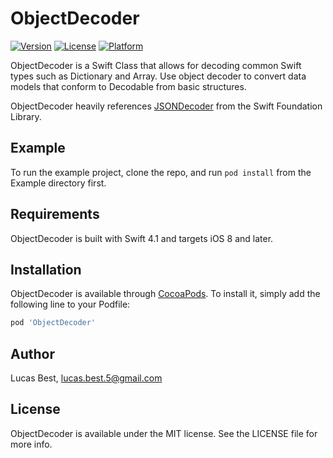 # ObjectDecoder

[![Version](https://img.shields.io/cocoapods/v/ObjectDecoder.svg?style=flat)](http://cocoapods.org/pods/ObjectDecoder)
[![License](https://img.shields.io/cocoapods/l/ObjectDecoder.svg?style=flat)](http://cocoapods.org/pods/ObjectDecoder)
[![Platform](https://img.shields.io/cocoapods/p/ObjectDecoder.svg?style=flat)](http://cocoapods.org/pods/ObjectDecoder)

ObjectDecoder is a Swift Class that allows for decoding common Swift types such as Dictionary and Array. Use object decoder to convert data models that conform to Decodable from basic structures.

ObjectDecoder heavily references [JSONDecoder](https://github.com/apple/swift-corelibs-foundation/blob/master/Foundation/JSONEncoder.swift) from the Swift Foundation Library.

## Example

To run the example project, clone the repo, and run `pod install` from the Example directory first.

## Requirements

ObjectDecoder is built with Swift 4.1 and targets iOS 8 and later.

## Installation

ObjectDecoder is available through [CocoaPods](http://cocoapods.org). To install
it, simply add the following line to your Podfile:

```ruby
pod 'ObjectDecoder'
```

## Author

Lucas Best, lucas.best.5@gmail.com

## License

ObjectDecoder is available under the MIT license. See the LICENSE file for more info.
